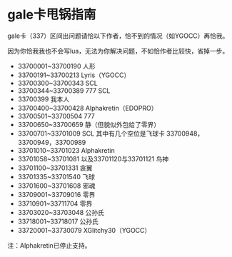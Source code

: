 # gale卡甩锅指南

gale卡（337）区间出问题请恰以下作者，恰不到的情况（如YGOCC）再恰我。

因为你恰我我也不会写lua，无法为你解决问题，不如恰作者比较快，省掉一步。

- 33700001~33700190 人形
- 33700191~33700213 Lyris（YGOCC）
- 33700300~33700343 SCL
- 33700344~33700389 777 SCL
- 33700399 我本人
- 33700400~33700428 Alphakretin（EDOPRO）
- 33700501~33700504 777
- 33700650~33700659 静（但貌似外包给了零界）
- 33700701~33701009 SCL 其中有几个空位是飞球卡 33700948，33700949，33700989
- 33701010~33701023 Alphakretin
- 33701058~33701081 以及33701120与33701121 鸟神
- 33701100~33701331 衾翼
- 33701335~33701540 飞球
- 33701600~33701608 邪魂
- 33709001~33709016 零界
- 33710901~33711704 零界
- 33703020~33703048 公孙氏
- 33718001~33718017 公孙氏
- 33720001~33730079 XGlitchy30（YGOCC）

注：Alphakretin已停止支持。